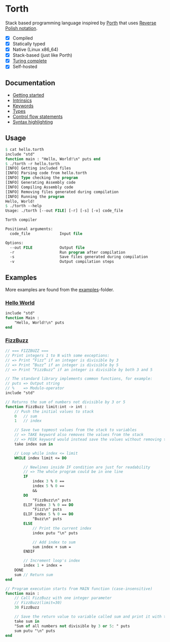 # Torth

Stack based programming language inspired by [Porth](https://gitlab.com/tsoding/porth) that uses [Reverse Polish notation](./docs/definitions.md#reverse-polish-notation).

- [x] Compiled
- [x] Statically typed
- [x] Native (Linux x86_64)
- [x] Stack-based (just like Porth)
- [x] [Turing complete](examples/rule110.torth)
- [x] Self-hosted

## Documentation

- [Getting started](./docs/getting_started.md)
- [Intrinsics](./docs/intrinsics.md)
- [Keywords](./docs/keywords.md)
- [Types](./docs/types.md)
- [Control flow statements](./docs/control_flow.md)
- [Syntax highlighting](./docs/syntax_highlighting.md)

## Usage

```pascal
$ cat hello.torth
include "std"
function main : "Hello, World!\n" puts end
$ ./torth -r hello.torth
[INFO] Getting included files
[INFO] Parsing code from hello.torth
[INFO] Type checking the program
[INFO] Generating Assembly code
[INFO] Compiling Assembly code
[INFO] Removing files generated during compilation
[INFO] Running the program
Hello, World!
$ ./torth --help
Usage: ./torth [--out FILE] [-r] [-s] [-v] code_file

Torth compiler

Positional arguments:
  code_file             Input file

Options:
  --out FILE            Output file
  -r                    Run program after compilation
  -s                    Save files generated during compilation
  -v                    Output compilation steps
```

## Examples

More examples are found from the [examples](./examples/)-folder.

### [Hello World](./examples/hello_world.torth)

```pascal
include "std"
function Main :
    "Hello, World!\n" puts
end
```

### [FizzBuzz](./examples/fizzbuzz.torth)

```pascal
// === FIZZBUZZ ===
// Print integers 1 to N with some exceptions:
// => Print “Fizz” if an integer is divisible by 3
// => Print “Buzz” if an integer is divisible by 5
// => Print “FizzBuzz” if an integer is divisible by both 3 and 5

// The standard library implements common functions, for example:
// puts => Output string
// %    => Modulo-operator
include "std"

// Returns the sum of numbers not divisible by 3 or 5
function FizzBuzz limit:int -> int :
    // Push the initial values to stack
    0   // sum
    1   // index

    // Save two topmost values from the stack to variables
    // => TAKE keyword also removes the values from the stack
    // => PEEK keyword would instead save the values without removing them from the stack
    take index sum in

    // Loop while index <= limit
    WHILE index limit <= DO

        // Newlines inside IF condition are just for readability
        // => The whole program could be in one line
        IF
            index 3 % 0 ==
            index 5 % 0 ==
            &&
        DO
            "FizzBuzz\n" puts
        ELIF index 3 % 0 == DO
            "Fizz\n" puts
        ELIF index 5 % 0 == DO
            "Buzz\n" puts
        ELSE
            // Print the current index
            index putu "\n" puts

            // Add index to sum
            sum index + sum =
        ENDIF

        // Increment loop's index
        index 1 + index =
    DONE
    sum // Return sum
end

// Program execution starts from MAIN function (case-insensitive)
function main :
    // Call FizzBuzz with one integer parameter
    // FizzBuzz(limit=30)
    30 FizzBuzz

    // Save the return value to variable called sum and print it with text
    take sum in
    "Sum of all numbers not divisible by 3 or 5: " puts
    sum putu "\n" puts
end
```
